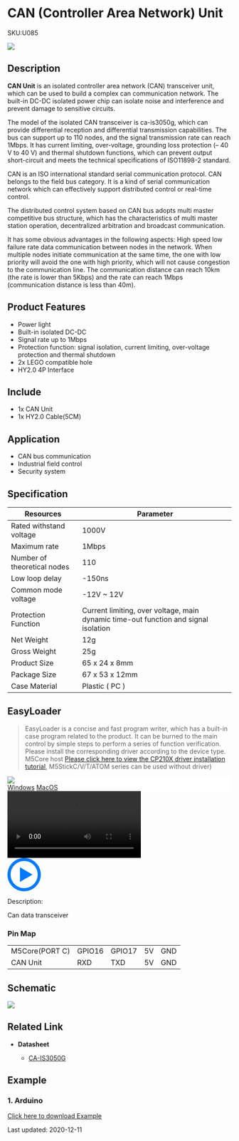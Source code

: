# CAN (Controller Area Network) Unit

<el-tag effect="plain">SKU:U085</el-tag>

<div class="product_pic"><img src="assets/img/product_pics/unit/can/can.webp"></div>

## Description

**CAN Unit** is an isolated controller area network (CAN) transceiver unit, which can be used to build a complex can communication network. The built-in DC-DC isolated power chip can isolate noise and interference and prevent damage to sensitive circuits.

The model of the isolated CAN transceiver is ca-is3050g, which can provide differential reception and differential transmission capabilities. The bus can support up to 110 nodes, and the signal transmission rate can reach 1Mbps. It has current limiting, over-voltage, grounding loss protection (– 40 V to 40 V) and thermal shutdown functions, which can prevent output short-circuit and meets the technical specifications of ISO11898-2 standard.

CAN is an ISO international standard serial communication protocol. CAN belongs to the field bus category. It is a kind of serial communication network which can effectively support distributed control or real-time control.

The distributed control system based on CAN bus adopts multi master competitive bus structure, which has the characteristics of multi master station operation, decentralized arbitration and broadcast communication.

It has some obvious advantages in the following aspects: High speed low failure rate data communication between nodes in the network. When multiple nodes initiate communication at the same time, the one with low priority will avoid the one with high priority, which will not cause congestion to the communication line. The communication distance can reach 10km (the rate is lower than 5Kbps) and the rate can reach 1Mbps (communication distance is less than 40m).

## Product Features

- Power light
- Built-in isolated DC-DC
- Signal rate up to 1Mbps
- Protection function: signal isolation, current limiting, over-voltage protection and thermal shutdown
- 2x LEGO compatible hole
- HY2.0 4P Interface

## Include

- 1x CAN Unit
- 1x HY2.0 Cable(5CM)

## Application

- CAN bus communication
- Industrial field control
- Security system

## Specification

<table class="table-1">
    <thead>
    <tr>
        <th>Resources</th>
        <th>Parameter</th>
    </tr>
    </thead>
    <tbody>
        <tr>
            <td>Rated withstand voltage</td>
            <td>1000V</td>
        </tr>
        <tr>
            <td>Maximum rate</td>
            <td>1Mbps</td>
        </tr>
        <tr>
            <td>Number of theoretical nodes</td>
            <td>110</td>
        </tr>
        <tr>
            <td>Low loop delay</td>
            <td>-150ns</td>
        </tr>
        <tr>
            <td>Common mode voltage</td>
            <td>-12V ~ 12V</td>
        </tr>
        <tr>
            <td>Protection Function</td>
            <td>Current limiting, over voltage, main dynamic time-out function and signal isolation</td>
        </tr>
        <tr>
            <td>Net Weight</td>
            <td>12g</td>
        </tr>
        <tr>
            <td>Gross Weight</td>
            <td>25g</td>
        </tr>
        <tr>
            <td>Product Size</td>
            <td>65 x 24 x 8mm</td>
        </tr>
        <tr>
            <td>Package Size</td>
            <td>67 x 53 x 12mm</td>
        </tr>
        <tr>
            <td>Case Material</td>
            <td>Plastic ( PC )</td>
        </tr>
     </tbody>
</table>

## EasyLoader

>EasyLoader is a concise and fast program writer, which has a built-in case program related to the product. It can be burned to the main control by simple steps to perform a series of function verification. Please install the corresponding driver according to the device type. M5Core host [Please click here to view the CP210X driver installation tutorial](en/arduino/arduino_development), M5StickC/V/T/ATOM series can be used without driver)

<div class="easyloader-box">
    <div style="background-color:white;">
        <div><img src="https://m5stack.oss-cn-shenzhen.aliyuncs.com/image/easyloader_intro.webp"></div>
        <div class="easyloader-btn">
            <a href="https://m5stack.oss-cn-shenzhen.aliyuncs.com/EasyLoader/Windows/UNIT/For%20M5Core/EasyLoader_CAN_Unit_SEND%26RECEIVE.zip">Windows</a>
            <a href="https://m5stack.oss-cn-shenzhen.aliyuncs.com/EasyLoader/MacOS/UNIT/EasyLoader_CAN_SEND%26RECEIVE.zip">MacOS</a>
        </div>
    </div>
    <div>
        <video id="example_video" controls>
            <source src="https://m5stack.oss-cn-shenzhen.aliyuncs.com/video/Product_example_video/Unit/CAN%20UNIT.mp4" type="video/mp4">
        </video>
        <div class="easyloader-mask">
        <a>
            <svg id="play-btn" t="1583228776634" class="icon" viewBox="0 0 1024 1024" version="1.1" xmlns="http://www.w3.org/2000/svg" p-id="4152" width="75" height="75"><path d="M512 0C229.216 0 0 229.216 0 512s229.216 512 512 512 512-229.216 512-512S794.784 0 512 0z m0 928C282.24 928 96 741.76 96 512S282.24 96 512 96s416 186.24 416 416-186.24 416-416 416zM384 288l384 224-384 224z" p-id="4153" fill="#007aff"></path></svg></a>
            <p>Description:</p>
            <p>Can data transceiver</p>
        </div>
    </div>
</div>

### Pin Map

<table>
 <tr><td>M5Core(PORT C)</td><td>GPIO16</td><td>GPIO17</td><td>5V</td><td>GND</td></tr>
 <tr><td>CAN Unit</td><td>RXD</td><td>TXD</td><td>5V</td><td>GND</td></tr>
</table>

## Schematic

<img src="assets/img/product_pics/unit/can/CAN_sch.webp">


## Related Link

-  **Datasheet**

   - [CA-IS3050G](https://m5stack.oss-cn-shenzhen.aliyuncs.com/resource/docs/datasheet/unit/CA-IS3050G.pdf)

## Example

### 1. Arduino

[Click here to download Example](https://github.com/m5stack/M5-ProductExampleCodes/tree/master/Unit/CAN)

<el-divider content-position="right">Last updated: 2020-12-11</el-divider>

<script>

   var purchase_link = 'https://m5stack.com/collections/m5-unit/products/canbus-unitca-is3050g';

   anchor_search(purchase_link);
   scrollFunc();

</script>
